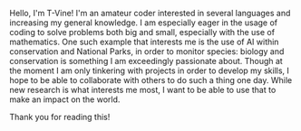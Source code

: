 Hello, I'm T-Vine! I'm an amateur coder interested in several languages and increasing my general knowledge.
I am especially eager in the usage of coding to solve problems both big and small, especially with the use of mathematics. One such example that interests me is the use of AI within conservation and National Parks, in order to monitor species: biology and conservation is something I am exceedingly passionate about.
Though at the moment I am only tinkering with projects in order to develop my skills, I hope to be able to collaborate with others to do such a thing one day. While new research is what interests me most, I want to be able to use that to make an impact on the world. 

Thank you for reading this!
